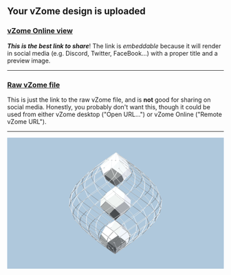 ## Your vZome design is uploaded

### [vZome Online view][embed]

***This is the best link to share***!  The link is *embeddable* because it will render in social media (e.g. Discord, Twitter, FaceBook...) with a proper title and a preview image.

---

### [Raw vZome file][raw]

This is just the link to the raw vZome file, and is **not** good for
sharing on social media.
Honestly, you probably don't want this, though it could be used from either
vZome desktop ("Open URL...") or vZome Online ("Remote vZome URL").

---

![Image](<15-zonohedronv-3-RIsZome.png>)


[embed]: <https://vzome.com/app/embed.py?url=https://raw.githubusercontent.com/John-Kostick/vzome-sharing/main/2021/09/03/17-06-03-15-zonohedronv-3-RIsZome/15-zonohedronv-3-RIsZome.vZome>
[raw]: <https://raw.githubusercontent.com/John-Kostick/vzome-sharing/main/2021/09/03/17-06-03-15-zonohedronv-3-RIsZome/15-zonohedronv-3-RIsZome.vZome>
